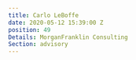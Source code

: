 ```yaml
---
title: Carlo LeBoffe
date: 2020-05-12 15:39:00 Z
position: 49
Details: MorganFranklin Consulting
Section: advisory
---
```


